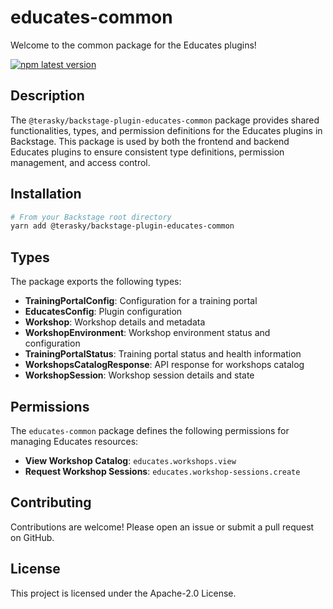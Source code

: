 # educates-common

Welcome to the common package for the Educates plugins!

[![npm latest version](https://img.shields.io/npm/v/@terasky/backstage-plugin-educates-common/latest.svg)](https://www.npmjs.com/package/@terasky/backstage-plugin-educates-common)

## Description

The `@terasky/backstage-plugin-educates-common` package provides shared functionalities, types, and permission definitions for the Educates plugins in Backstage. This package is used by both the frontend and backend Educates plugins to ensure consistent type definitions, permission management, and access control.

## Installation

```bash
# From your Backstage root directory
yarn add @terasky/backstage-plugin-educates-common
```

## Types

The package exports the following types:

- **TrainingPortalConfig**: Configuration for a training portal
- **EducatesConfig**: Plugin configuration
- **Workshop**: Workshop details and metadata
- **WorkshopEnvironment**: Workshop environment status and configuration
- **TrainingPortalStatus**: Training portal status and health information
- **WorkshopsCatalogResponse**: API response for workshops catalog
- **WorkshopSession**: Workshop session details and state

## Permissions

The `educates-common` package defines the following permissions for managing Educates resources:

- **View Workshop Catalog**: `educates.workshops.view`
- **Request Workshop Sessions**: `educates.workshop-sessions.create`

## Contributing

Contributions are welcome! Please open an issue or submit a pull request on GitHub.

## License

This project is licensed under the Apache-2.0 License. 